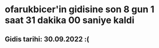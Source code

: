 # ofarukbicer'in gidisine son 8 gun 1 saat 31 dakika 00 saniye kaldi

## Gidis tarihi: 30.09.2022 :(